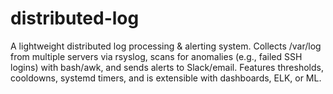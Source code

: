 # distributed-log
A lightweight distributed log processing &amp; alerting system. Collects /var/log from multiple servers via rsyslog, scans for anomalies (e.g., failed SSH logins) with bash/awk, and sends alerts to Slack/email. Features thresholds, cooldowns, systemd timers, and is extensible with dashboards, ELK, or ML.
